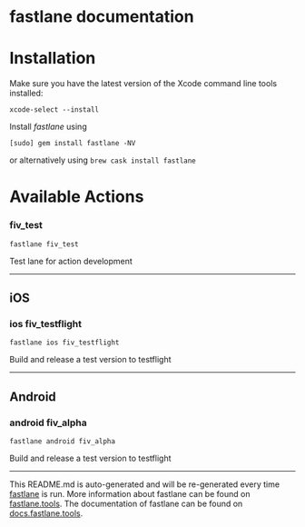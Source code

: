 fastlane documentation
================
# Installation

Make sure you have the latest version of the Xcode command line tools installed:

```
xcode-select --install
```

Install _fastlane_ using
```
[sudo] gem install fastlane -NV
```
or alternatively using `brew cask install fastlane`

# Available Actions
### fiv_test
```
fastlane fiv_test
```
Test lane for action development

----

## iOS
### ios fiv_testflight
```
fastlane ios fiv_testflight
```
Build and release a test version to testflight

----

## Android
### android fiv_alpha
```
fastlane android fiv_alpha
```
Build and release a test version to testflight

----

This README.md is auto-generated and will be re-generated every time [fastlane](https://fastlane.tools) is run.
More information about fastlane can be found on [fastlane.tools](https://fastlane.tools).
The documentation of fastlane can be found on [docs.fastlane.tools](https://docs.fastlane.tools).
